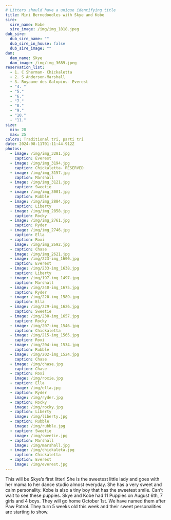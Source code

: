 ```yaml
---
# Litters should have a unique identifying title
title: Mini Bernedoodles with Skye and Kobe
sire:
  sire_name: Kobe
  sire_image: /img/img_1818.jpeg
dub_sire:
  dub_sire_name: ""
  dub_sire_in_house: false
  dub_sire_image: ""
dam:
  dam_name: Skye
  dam_image: /img/img_3689.jpeg
reservation_list:
  - 1. C Sherman- Chickaletta
  - 2. S Anderson-Marshall
  - 3. Royaume des Galopins- Everest
  - "4. "
  - "5."
  - "6."
  - "7."
  - "8."
  - "9."
  - "10."
  - "11."
size:
  min: 20
  max: 25
colors: Traditional tri, parti tri
date: 2024-08-11T01:11:44.912Z
photos:
  - image: /img/img_3281.jpg
    caption: Everest
  - image: /img/img_3194.jpg
    caption: Chickaletta- RESERVED
  - image: /img/img_3157.jpg
    caption: Marshall
  - image: /img/img_3121.jpg
    caption: Sweetie
  - image: /img/img_3001.jpg
    caption: Rubble
  - image: /img/img_2884.jpg
    caption: Liberty
  - image: /img/img_2858.jpg
    caption: Rocky
  - image: /img/img_2761.jpg
    caption: Ryder
  - image: /img/img_2746.jpg
    caption: Ella
  - caption: Roxi
    image: /img/img_2692.jpg
  - caption: Chase
    image: /img/img_2621.jpg
  - image: /img/223-img_1600.jpg
    caption: Everest
  - image: /img/233-img_1638.jpg
    caption: Liberty
  - image: /img/197-img_1497.jpg
    caption: Marshall
  - image: /img/240-img_1675.jpg
    caption: Ryder
  - image: /img/220-img_1589.jpg
    caption: Ella
  - image: /img/229-img_1626.jpg
    caption: Sweetie
  - image: /img/238-img_1657.jpg
    caption: Rocky
  - image: /img/207-img_1546.jpg
    caption: Chickaletta
  - image: /img/215-img_1565.jpg
    caption: Roxi
  - image: /img/204-img_1534.jpg
    caption: Rubble
  - image: /img/202-img_1524.jpg
    caption: Chase
  - image: /img/chase.jpg
    caption: Chase
  - caption: Roxi
    image: /img/roxie.jpg
  - caption: Ella
    image: /img/ella.jpg
  - caption: Ryder
    image: /img/ryder.jpg
  - caption: Rocky
    image: /img/rocky.jpg
  - caption: Liberty
    image: /img/liberty.jpg
  - caption: Rubble
    image: /img/rubble.jpg
  - caption: Sweetie
    image: /img/sweetie.jpg
  - caption: Marshall
    image: /img/marshall.jpg
  - image: /img/chickaleta.jpg
    caption: Chickaletta
  - caption: Everest
    image: /img/everest.jpg
---
```

This will be Skye’s first litter! She is the sweetest little lady and goes with her mama to her dance studio almost everyday. She has a very sweet and calm personality. Kobe is also a tiny boy that has the sweetest smile. Can’t wait to see these puppies. Skye and Kobe had 11 Puppies on August 6th, 7 girls and 4 boys. They will go home October 1st. We have named them after Paw Patrol. They turn 5 weeks old this week and their sweet personalities are starting to show.